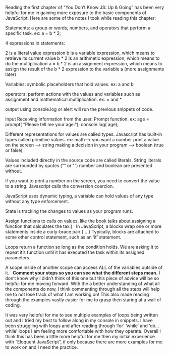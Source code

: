 Reading the first chapter of  “You Don’t Know JS: Up & Going” has been very helpful for me in gaining more exposure to the basic components of JavaScript.Here are some of the notes I took while reading this chapter:Statements: a group or words, numbers, and operators that perform a specific task.ex: a = b * 2;4 expressions in statements:2 is a literal value expressionb is a variable expression, which means to retrieve its current valueb * 2 is an arithmetic expression, which means to do the multiplicationa = b * 2 is an assignment expression, which means to assign the result of the b * 2 expression to the variable a (more assignments later)Variables: symbolic placeholders that hold values. ex: a and boperators:  perform actions with the values and variables such as assignment and mathematical multiplication. ex:  = and *outputusing console.log or alert will run the previous snippets of code.InputReceiving information from the user.Prompt function. ex: age = prompt( “Please tell me  your age:”);console.log( age);Different representations for values are called types. Javascript has built-in types called primitive values.ex:math—> you want a numberprint a value on the screen —> stringmaking a decision in your program —> boolean (true or false)Values included directly in the source code are called literals. String literals are surrounded by quotes (“” or ‘ ‘) number and boolean are presented without.if you want to print a number on the screen, you need to convert the value to a string. Javascript calls the conversion coercion.JavaScript uses dynamic typing, a variable can hold values of any type without any type enforcement.State is tracking the changes to values as your program runs.Assign functions to calls on values, like the book talks about assigning a function that calculates the tax.) In JavaScript, a blocks wrap one or more statements inside a curly-brace pair { .. } Typically, blocks are attached to some other control statement, such as an ‘if’ statement.Loops return a function so long as the condition holds. We are asking it to repeat it’s function until it has executed the task within its assigned parameters.A scope inside of another scope can access ALL of the variables outside of it. **Comment your steps so you can see what the different steps mean.**I don’t know why I didn’t think of this one but this piece of advice will be so helpful for me moving forward. With the a better understanding of what all the components do now, I think commenting through all the steps will help me to not lose track of what I am working on! This also made reading through the examples vastly easier for me to grasp then staring at a wall of coding.It was very helpful for me to see multiple examples of loops being written out and I tried my best to follow along in my console in snippets.  I have been struggling with loops and after reading through ‘for’ ‘while’ and ‘do…while’ loops I am feeling more comfortable with how they operate. Overall I think this has been a little more helpful for me then my initial experience with “Eloquent JavaScript”, if only because there are more examples for me to work on and I need the practice.
